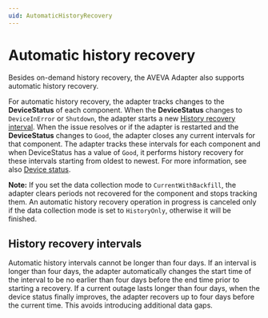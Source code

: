 ```yaml
---
uid: AutomaticHistoryRecovery
---
```


# Automatic history recovery

Besides on-demand history recovery, the AVEVA Adapter also supports automatic history recovery.

For automatic history recovery, the adapter tracks changes to the **DeviceStatus** of each component. When the **DeviceStatus** changes to `DeviceInError` or `Shutdown`, the adapter starts a new [History recovery interval](#history-recovery-intervals). When the issue resolves or if the adapter is restarted and the **DeviceStatus** changes to `Good`, the adapter closes any current intervals for that component. The adapter tracks these intervals for each component and when DeviceStatus has a value of `Good`, it performs history recovery for these intervals starting from oldest to newest. For more information, see also [Device status](xref:EdgeDataStoreHealth#device-status).

**Note:** If you set the data collection mode to `CurrentWithBackfill`, the adapter clears periods not recovered for the component and stops tracking them. An automatic history recovery operation in progress is canceled only if the data collection mode is set to `HistoryOnly`, otherwise it will be finished.

## History recovery intervals

Automatic history intervals cannot be longer than four days. If an interval is longer than four days, the adapter automatically changes the start time of the interval to be no earlier than four days before the end time prior to starting a recovery. If a current outage lasts longer than four days, when the device status finally improves, the adapter recovers up to four days before the current time. This avoids introducing additional data gaps.

